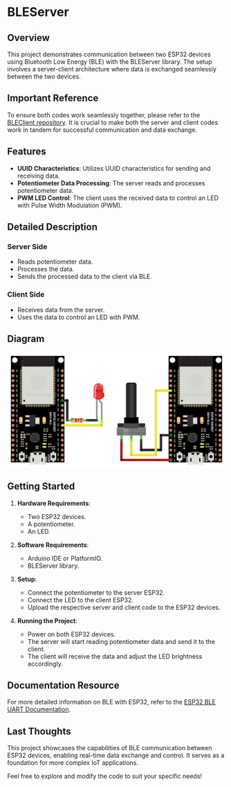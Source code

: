 # BLEServer

## Overview

This project demonstrates communication between two ESP32 devices using Bluetooth Low Energy (BLE) with the BLEServer library. The setup involves a server-client architecture where data is exchanged seamlessly between the two devices.

## Important Reference

To ensure both codes work seamlessly together, please refer to the [BLEClient repository](https://github.com/Xtalism/BLEClient). It is crucial to make both the server and client codes work in tandem for successful communication and data exchange.

## Features

- **UUID Characteristics**: Utilizes UUID characteristics for sending and receiving data.
- **Potentiometer Data Processing**: The server reads and processes potentiometer data.
- **PWM LED Control**: The client uses the received data to control an LED with Pulse Width Modulation (PWM).

## Detailed Description

### Server Side
- Reads potentiometer data.
- Processes the data.
- Sends the processed data to the client via BLE.

### Client Side
- Receives data from the server.
- Uses the data to control an LED with PWM.

## Diagram

![Pictoric BLEServer Diagram](pictoric.jpg)

## Getting Started

1. **Hardware Requirements**:
   - Two ESP32 devices.
   - A potentiometer.
   - An LED.

2. **Software Requirements**:
   - Arduino IDE or PlatformIO.
   - BLEServer library.

3. **Setup**:
   - Connect the potentiometer to the server ESP32.
   - Connect the LED to the client ESP32.
   - Upload the respective server and client code to the ESP32 devices.

4. **Running the Project**:
   - Power on both ESP32 devices.
   - The server will start reading potentiometer data and send it to the client.
   - The client will receive the data and adjust the LED brightness accordingly.

## Documentation Resource

For more detailed information on BLE with ESP32, refer to the [ESP32 BLE UART Documentation](https://docs.espressif.com/projects/arduino-esp32/en/latest/api/ble.html#ble-uart).

## Last Thoughts

This project showcases the capabilities of BLE communication between ESP32 devices, enabling real-time data exchange and control. It serves as a foundation for more complex IoT applications.

Feel free to explore and modify the code to suit your specific needs!